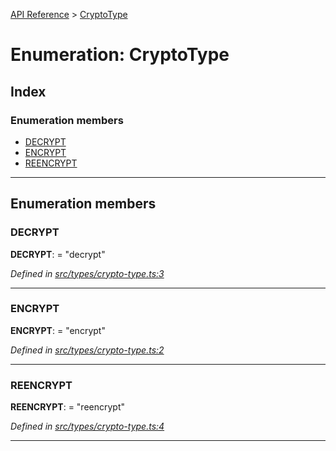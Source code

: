 [API Reference](../README.md) > [CryptoType](../enums/cryptotype.md)

# Enumeration: CryptoType

## Index

### Enumeration members

* [DECRYPT](cryptotype.md#decrypt)
* [ENCRYPT](cryptotype.md#encrypt)
* [REENCRYPT](cryptotype.md#reencrypt)

---

## Enumeration members

<a id="decrypt"></a>

###  DECRYPT

**DECRYPT**:  = "decrypt"

*Defined in [src/types/crypto-type.ts:3](https://github.com/repux/repux-lib/blob/7e923cd/src/types/crypto-type.ts#L3)*

___
<a id="encrypt"></a>

###  ENCRYPT

**ENCRYPT**:  = "encrypt"

*Defined in [src/types/crypto-type.ts:2](https://github.com/repux/repux-lib/blob/7e923cd/src/types/crypto-type.ts#L2)*

___
<a id="reencrypt"></a>

###  REENCRYPT

**REENCRYPT**:  = "reencrypt"

*Defined in [src/types/crypto-type.ts:4](https://github.com/repux/repux-lib/blob/7e923cd/src/types/crypto-type.ts#L4)*

___

